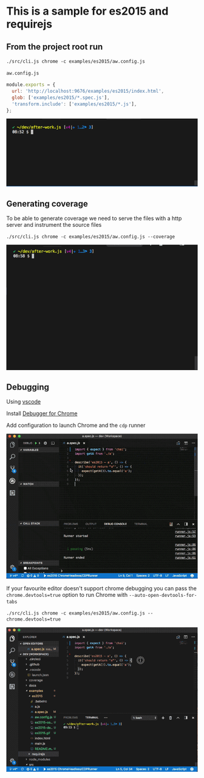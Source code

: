# This is a sample for es2015 and requirejs

## From the project root run

```shell
./src/cli.js chrome -c examples/es2015/aw.config.js
```

`aw.config.js`

```javascript
module.exports = {
  url: 'http://localhost:9676/examples/es2015/index.html',
  glob: ['examples/es2015/*.spec.js'],
  'transform.include': ['examples/es2015/*.js'],
};

```

![](./es2015.gif)

## Generating coverage

To be able to generate coverage we need to serve the files with a http server and instrument the source files

```shell
./src/cli.js chrome -c examples/es2015/aw.config.js --coverage
```

![](./es2015-coverage.gif)

## Debugging

Using [vscode](https://code.visualstudio.com/)

Install [Debugger for Chrome](https://marketplace.visualstudio.com/items?itemName=msjsdiag.debugger-for-chrome)

Add configuration to launch Chrome and the `cdp` runner

![](./es2015-debug.gif)

If your favourite editor doesn't support chrome debugging you can pass the `chrome.devtools=true` option to run Chrome with `--auto-open-devtools-for-tabs`

```shell
./src/cli.js chrome -c examples/es2015/aw.config.js --chrome.devtools=true
```

![](./es2015-debug-devtools.gif)
